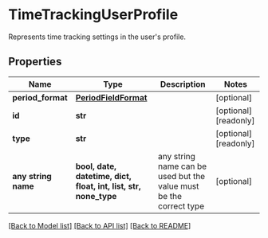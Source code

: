# TimeTrackingUserProfile

Represents time tracking settings in the user's profile.

## Properties
Name | Type | Description | Notes
------------ | ------------- | ------------- | -------------
**period_format** | [**PeriodFieldFormat**](PeriodFieldFormat.md) |  | [optional] 
**id** | **str** |  | [optional] [readonly] 
**type** | **str** |  | [optional] [readonly] 
**any string name** | **bool, date, datetime, dict, float, int, list, str, none_type** | any string name can be used but the value must be the correct type | [optional]

[[Back to Model list]](../README.md#documentation-for-models) [[Back to API list]](../README.md#documentation-for-api-endpoints) [[Back to README]](../README.md)


